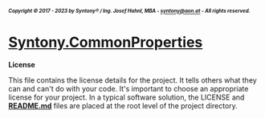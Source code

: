 ##### <sub><sub>Copyright &copy; 2017 - 2023 by Syntony&reg; / Ing. Josef Hahnl, MBA - syntony@aon.at - All rights reserved.</sub></sub>
# [Syntony.CommonProperties](..\README.md)

<a name="license"/>**License**

This file contains the license details for the project. It tells others what they can and can't do with your code. It's important to choose an appropriate license for your project.
In a typical software solution, the LICENSE and [**README.md**](#readme) files are placed at the root level of the project directory.

